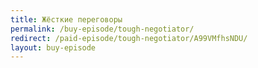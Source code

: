 ```yaml
---
title: Жёсткие переговоры
permalink: /buy-episode/tough-negotiator/
redirect: /paid-episode/tough-negotiator/A99VMfhsNDU/
layout: buy-episode
---
```

